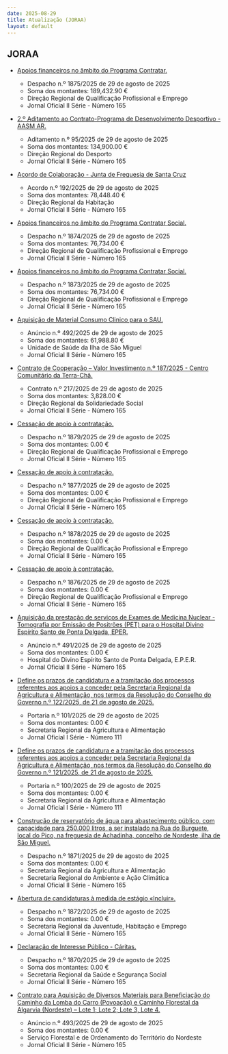 ```yaml
---
date: 2025-08-29
title: Atualização (JORAA)
layout: default
---
```

## JORAA

* [Apoios financeiros no âmbito do Programa Contratar.](https://jo.azores.gov.pt/#/ato/0f87d0c9-8a22-4e13-8dea-387dfcca923c)
  * Despacho n.º 1875/2025 de 29 de agosto de 2025
  * Soma dos montantes: 189,432.90 €
  * Direção Regional de Qualificação Profissional e Emprego
  * Jornal Oficial II Série - Número 165

* [2.º Aditamento ao Contrato-Programa de Desenvolvimento Desportivo - AASM AR.](https://jo.azores.gov.pt/#/ato/aac6478f-a208-4afa-a0f9-cb6369a4e518)
  * Aditamento n.º 95/2025 de 29 de agosto de 2025
  * Soma dos montantes: 134,900.00 €
  * Direção Regional do Desporto
  * Jornal Oficial II Série - Número 165

* [Acordo de Colaboração - Junta de Freguesia de Santa Cruz](https://jo.azores.gov.pt/#/ato/7fb577a8-f5d1-444e-9a0b-e834a5adda86)
  * Acordo n.º 192/2025 de 29 de agosto de 2025
  * Soma dos montantes: 78,448.40 €
  * Direção Regional da Habitação
  * Jornal Oficial II Série - Número 165

* [Apoios financeiros no âmbito do Programa Contratar Social.](https://jo.azores.gov.pt/#/ato/93a19349-d3e8-4a59-aff3-e47c9275dd88)
  * Despacho n.º 1874/2025 de 29 de agosto de 2025
  * Soma dos montantes: 76,734.00 €
  * Direção Regional de Qualificação Profissional e Emprego
  * Jornal Oficial II Série - Número 165

* [Apoios financeiros no âmbito do Programa Contratar Social.](https://jo.azores.gov.pt/#/ato/4ecbb17a-576c-4e4a-a13f-923b6a73a73c)
  * Despacho n.º 1873/2025 de 29 de agosto de 2025
  * Soma dos montantes: 76,734.00 €
  * Direção Regional de Qualificação Profissional e Emprego
  * Jornal Oficial II Série - Número 165

* [Aquisição de Material Consumo Clinico para o SAU.](https://jo.azores.gov.pt/#/ato/1ee048a7-62de-421d-b845-9f828c8f6214)
  * Anúncio n.º 492/2025 de 29 de agosto de 2025
  * Soma dos montantes: 61,988.80 €
  * Unidade de Saúde da Ilha de São Miguel
  * Jornal Oficial II Série - Número 165

* [Contrato de Cooperação – Valor Investimento n.º 187/2025 - Centro Comunitário da Terra-Chã.](https://jo.azores.gov.pt/#/ato/e2854568-1aea-4ce6-a9ab-41b7dc88a7da)
  * Contrato n.º 217/2025 de 29 de agosto de 2025
  * Soma dos montantes: 3,828.00 €
  * Direção Regional da Solidariedade Social
  * Jornal Oficial II Série - Número 165

* [Cessação de apoio à contratação.](https://jo.azores.gov.pt/#/ato/e44b1796-bd5a-4b8a-8ffe-246e6749f035)
  * Despacho n.º 1879/2025 de 29 de agosto de 2025
  * Soma dos montantes: 0.00 €
  * Direção Regional de Qualificação Profissional e Emprego
  * Jornal Oficial II Série - Número 165

* [Cessação de apoio à contratação.](https://jo.azores.gov.pt/#/ato/363a4936-dea5-4e7e-bf89-9902437f529f)
  * Despacho n.º 1877/2025 de 29 de agosto de 2025
  * Soma dos montantes: 0.00 €
  * Direção Regional de Qualificação Profissional e Emprego
  * Jornal Oficial II Série - Número 165

* [Cessação de apoio à contratação.](https://jo.azores.gov.pt/#/ato/e0106294-2ea7-43bd-858c-f2c09e8c44ab)
  * Despacho n.º 1878/2025 de 29 de agosto de 2025
  * Soma dos montantes: 0.00 €
  * Direção Regional de Qualificação Profissional e Emprego
  * Jornal Oficial II Série - Número 165

* [Cessação de apoio à contratação.](https://jo.azores.gov.pt/#/ato/1af92100-ef9d-4d5e-8977-e05f74a3db48)
  * Despacho n.º 1876/2025 de 29 de agosto de 2025
  * Soma dos montantes: 0.00 €
  * Direção Regional de Qualificação Profissional e Emprego
  * Jornal Oficial II Série - Número 165

* [Aquisição da prestação de serviços de Exames de Medicina Nuclear - Tomografia por Emissão de Positrões (PET) para o Hospital Divino Espírito Santo de Ponta Delgada, EPER.](https://jo.azores.gov.pt/#/ato/b13e9def-39ea-4dde-ad85-52da7a4397bc)
  * Anúncio n.º 491/2025 de 29 de agosto de 2025
  * Soma dos montantes: 0.00 €
  * Hospital do Divino Espírito Santo de Ponta Delgada, E.P.E.R.
  * Jornal Oficial II Série - Número 165

* [Define os prazos de candidatura e a tramitação dos processos referentes aos apoios a conceder pela Secretaria Regional da Agricultura e Alimentação, nos termos da Resolução do Conselho do Governo n.º 122/2025, de 21 de agosto de 2025.](https://jo.azores.gov.pt/#/ato/0d47cce1-73ad-462e-91ea-42916003e64e)
  * Portaria n.º 101/2025 de 29 de agosto de 2025
  * Soma dos montantes: 0.00 €
  * Secretaria Regional da Agricultura e Alimentação
  * Jornal Oficial I Série - Número 111

* [Define os prazos de candidatura e a tramitação dos processos referentes aos apoios a conceder pela Secretaria Regional da Agricultura e Alimentação, nos termos da Resolução do Conselho do Governo n.º 121/2025, de 21 de agosto de 2025.](https://jo.azores.gov.pt/#/ato/128acaf9-3817-43e8-b217-6f84a0165fee)
  * Portaria n.º 100/2025 de 29 de agosto de 2025
  * Soma dos montantes: 0.00 €
  * Secretaria Regional da Agricultura e Alimentação
  * Jornal Oficial I Série - Número 111

* [Construção de reservatório de água para abastecimento público, com capacidade para 250.000 litros, a ser instalado na Rua do Burguete, local do Pico, na freguesia de Achadinha, concelho de Nordeste, ilha de São Miguel.](https://jo.azores.gov.pt/#/ato/dcae1ade-9b70-46ed-9ccb-e6d4d89916ff)
  * Despacho n.º 1871/2025 de 29 de agosto de 2025
  * Soma dos montantes: 0.00 €
  * Secretaria Regional da Agricultura e Alimentação
  * Secretaria Regional do Ambiente e Ação Climática
  * Jornal Oficial II Série - Número 165

* [Abertura de candidaturas à medida de estágio «Incluir».](https://jo.azores.gov.pt/#/ato/094124fa-6d2f-4d7e-8044-ba122a9e3b14)
  * Despacho n.º 1872/2025 de 29 de agosto de 2025
  * Soma dos montantes: 0.00 €
  * Secretaria Regional da Juventude, Habitação e Emprego
  * Jornal Oficial II Série - Número 165

* [Declaração de Interesse Público - Cáritas.](https://jo.azores.gov.pt/#/ato/123d0267-8520-451f-969d-afd462ef3f20)
  * Despacho n.º 1870/2025 de 29 de agosto de 2025
  * Soma dos montantes: 0.00 €
  * Secretaria Regional da Saúde e Segurança Social
  * Jornal Oficial II Série - Número 165

* [Contrato para Aquisição de Diversos Materiais para Beneficiação do Caminho da Lomba do Carro (Povoação) e Caminho Florestal da Algarvia (Nordeste) – Lote 1; Lote 2; Lote 3, Lote 4.](https://jo.azores.gov.pt/#/ato/4fc53879-2e48-44a8-9443-0173a4143b75)
  * Anúncio n.º 493/2025 de 29 de agosto de 2025
  * Soma dos montantes: 0.00 €
  * Serviço Florestal e de Ordenamento do Território do Nordeste
  * Jornal Oficial II Série - Número 165
